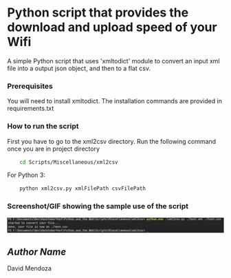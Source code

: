 # Python script that provides the download and upload speed of your Wifi

A simple Python script that uses 'xmltodict' module to convert an input xml file into a output json object, and then to a flat csv.

### Prerequisites

You will need to install xmltodict. 
The installation commands are provided in requirements.txt

### How to run the script

First you have to go to the xml2csv directory. Run the following command once you are in project directory

```bash 
    cd Scripts/Miscellaneous/xml2csv
```

For Python 3:
```bash
    python xml2csv.py xmlFilePath csvFilePath
```

### Screenshot/GIF showing the sample use of the script

![Screenshot](Screenshot.png)

## *Author Name*

David Mendoza